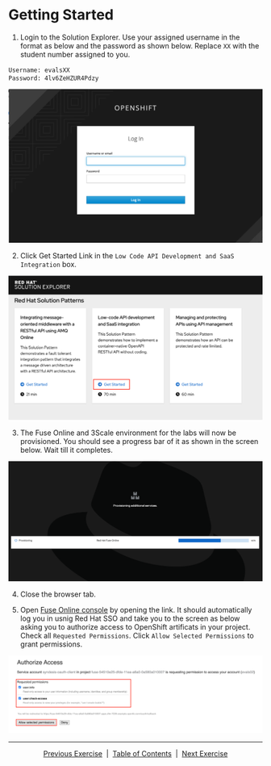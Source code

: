 # Getting Started

1. Login to the Solution Explorer. Use your assigned username in the format as below and the password as shown below. Replace ```XX``` with the student number assigned to you.

```
Username: evalsXX
Password: 4lv6ZeHZUR4Pdzy
```

![Login](images/LoginToFuseOnline.png)


2. Click Get Started Link in the ```Low Code API Development and SaaS Integration``` box.  

![Login](images/GetStartedLowCode.png)


3. The Fuse Online and 3Scale environment for the labs will now be provisioned. You should see a progress bar of it as shown in the screen below. Wait till it completes.

![Login](images/FuseOnlineProvisioning.png)

4. Close the browser tab.

5. Open [Fuse Online console][2] by opening the link. It should automatically log you in usnig Red Hat SSO and take you to the screen as below asking you to authorize access to OpenShift artificats in your project. Check all ```Requested Permissions```. Click ```Allow Selected Permissions``` to grant permissions.

![Login](images/AuthorizeFuseAcccess.png)

___
<p align="center">
  <a href="/README.md">Previous Exercise</a> &nbsp;|
  &nbsp;<a href="/README.md">Table of Contents</a> &nbsp;|
  &nbsp;<a href="/03%20-%20Creating%20API%20in%20Fuse%20Online.MD">Next Exercise</a>
</p>

[1]: https://tutorial-web-app-webapp.apps.dfw-d3a7.example.opentlc.com
[2]: https://fuse-b9c0472d-e149-11ea-b6ca-0a580a010007.apps.dfw-d3a7.example.opentlc.com/
[3]: https://3scale-admin.apps.dfw-d3a7.example.opentlc.com/
